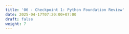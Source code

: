```yaml
---
title: '06 - Checkpoint 1: Python Foundation Review'
date: 2025-04-17T07:20:00+07:00
draft: false
weight: 7
---
```

